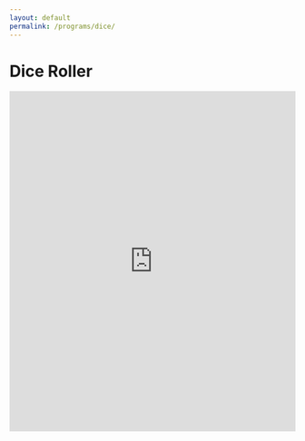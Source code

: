 ```yaml
---
layout: default
permalink: /programs/dice/
---
```

<h1><b>Dice Roller</b></h1>
<iframe src="https://trinket.io/embed/python/1c66cf3b39?toggleCode=true&runOption=run&start=result" width="100%" height="600" frameborder="0" marginwidth="0" marginheight="0" allowfullscreen></iframe>
